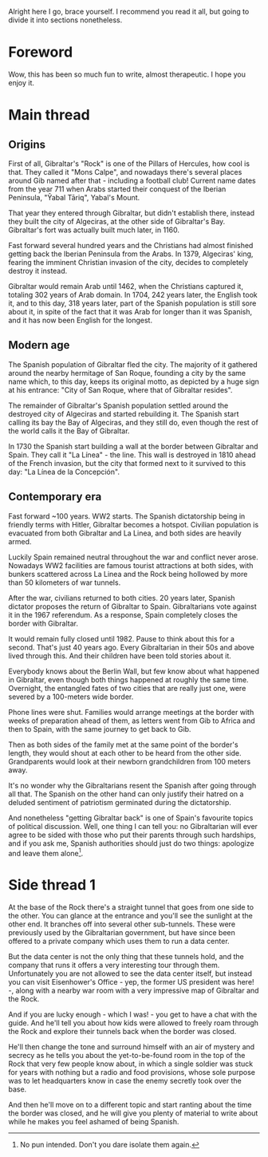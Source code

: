 Alright here I go, brace yourself. I recommend you read it all, but going to divide it into sections nonetheless.

# Foreword

Wow, this has been so much fun to write, almost therapeutic. I hope you enjoy it.

# Main thread

## Origins

First of all, Gibraltar's "Rock" is one of the Pillars of Hercules, how cool is that. They called it "Mons Calpe", and nowadays there's several places around Gib named after that - including a football club! Current name dates from the year 711 when Arabs started their conquest of the Iberian Peninsula, "Ŷabal Tāriq", Yabal's Mount.

That year they entered through Gibraltar, but didn't establish there, instead they built the city of Algeciras, at the other side of Gibraltar's Bay. Gibraltar's fort was actually built much later, in 1160.

Fast forward several hundred years and the Christians had almost finished getting back the Iberian Peninsula from the Arabs. In 1379, Algeciras' king, fearing the imminent Christian invasion of the city, decides to completely destroy it instead.

Gibraltar would remain Arab until 1462, when the Christians captured it, totaling 302 years of Arab domain. In 1704, 242 years later, the English took it, and to this day, 318 years later, part of the Spanish population is still sore about it, in spite of the fact that it was Arab for longer than it was Spanish, and it has now been English for the longest.

## Modern age

The Spanish population of Gibraltar fled the city. The majority of it gathered around the nearby hermitage of San Roque, founding a city by the same name which, to this day, keeps its original motto, as depicted by a huge sign at his entrance: "City of San Roque, where that of Gibraltar resides".

The remainder of Gibraltar's Spanish population settled around the destroyed city of Algeciras and started rebuilding it. The Spanish start calling its bay the Bay of Algeciras, and they still do, even though the rest of the world calls it the Bay of Gibraltar.

In 1730 the Spanish start building a wall at the border between Gibraltar and Spain. They call it "La Línea" - the line. This wall is destroyed in 1810 ahead of the French invasion, but the city that formed next to it survived to this day: "La Línea de la Concepción".

## Contemporary era

Fast forward ~100 years. WW2 starts. The Spanish dictatorship being in friendly terms with Hitler, Gibraltar becomes a hotspot. Civilian population is evacuated from both Gibraltar and La Linea, and both sides are heavily armed.

Luckily Spain remained neutral throughout the war and conflict never arose. Nowadays WW2 facilities are famous tourist attractions at both sides, with bunkers scattered across La Linea and the Rock being hollowed by more than 50 kilometers of war tunnels.

After the war, civilians returned to both cities. 20 years later, Spanish dictator proposes the return of Gibraltar to Spain. Gibraltarians vote against it in the 1967 referendum. As a response, Spain completely closes the border with Gibraltar.

It would remain fully closed until 1982. Pause to think about this for a second. That's just 40 years ago. Every Gibraltarian in their 50s and above lived through this. And their children have been told stories about it.

Everybody knows about the Berlin Wall, but few know about what happened in Gibraltar, even though both things happened at roughly the same time. Overnight, the entangled fates of two cities that are really just one, were severed by a 100-meters wide border. 

Phone lines were shut. Families would arrange meetings at the border with weeks of preparation ahead of them, as letters went from Gib to Africa and then to Spain, with the same journey to get back to Gib.

Then as both sides of the family met at the same point of the border's length, they would shout at each other to be heard from the other side. Grandparents would look at their newborn grandchildren from 100 meters away.

It's no wonder why the Gibraltarians resent the Spanish after going through all that. The Spanish on the other hand can only justify their hatred on a deluded sentiment of patriotism germinated during the dictatorship.

And nonetheless "getting Gibraltar back" is one of Spain's favourite topics of political discussion. Well, one thing I can tell you: no Gibraltarian will ever agree to be sided with those who put their parents through such hardships, and if you ask me, Spanish authorities should just do two things: apologize and leave them alone[^1].

[^1]: No pun intended. Don't you dare isolate them again.

# Side thread 1

At the base of the Rock there's a straight tunnel that goes from one side to the other. You can glance at the entrance and you'll see the sunlight at the other end. It branches off into several other sub-tunnels. These were previously used by the Gibraltarian government, but have since been offered to a private company which uses them to run a data center.

But the data center is not the only thing that these tunnels hold, and the company that runs it offers a very interesting tour through them. Unfortunately you are not allowed to see the data center itself, but instead you can visit Eisenhower's Office - yep, the former US president was here! -, along with a nearby war room with a very impressive map of Gibraltar and the Rock.

And if you are lucky enough - which I was! - you get to have a chat with the guide. And he'll tell you about how kids were allowed to freely roam through the Rock and explore their tunnels back when the border was closed.

He'll then change the tone and surround himself with an air of mystery and secrecy as he tells you about the yet-to-be-found room in the top of the Rock that very few people know about, in which a single soldier was stuck for years with nothing but a radio and food provisions, whose sole purpose was to let headquarters know in case the enemy secretly took over the base.

And then he'll move on to a different topic and start ranting about the time the border was closed, and he will give you plenty of material to write about while he makes you feel ashamed of being Spanish.